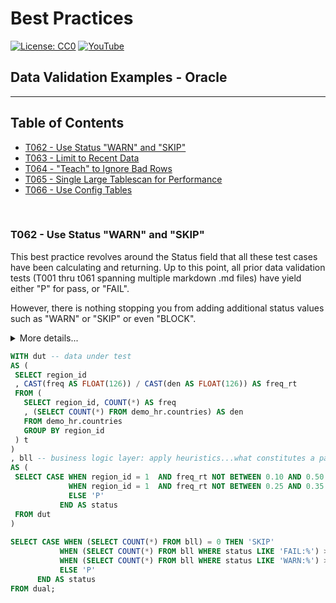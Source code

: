 # Best Practices
[![License: CC0](https://img.shields.io/badge/License-CC0-red)](LICENSE "Creative Commons Zero License by DataResearchLabs (effectively = Public Domain")
[![YouTube](https://img.shields.io/badge/YouTube-DataResearchLabs-brightgreen)](http://www.DataResearchLabs.com)
## Data Validation Examples - Oracle

---

## Table of Contents
 - <a href="#t062">T062 - Use Status "WARN" and "SKIP"</a>
 - <a href="#t063">T063 - Limit to Recent Data</a>
 - <a href="#t064">T064 - "Teach" to Ignore Bad Rows</a>
 - <a href="#t065">T065 - Single Large Tablescan for Performance</a>
 - <a href="#t066">T066 - Use Config Tables</a>
<br>


<a id="t062" class="anchor" href="#t062" aria-hidden="true"> </a>
### T062 - Use Status "WARN" and "SKIP"
This best practice revolves around the Status field that all these test cases have been calculating and returning.  Up to this point, all prior data validation tests (T001 thru t061 spanning multiple markdown .md files) have yield either "P" for pass, or "FAIL".

However, there is nothing stopping you from adding additional status values such as "WARN" or "SKIP" or even "BLOCK".

<details><summary>More details...</summary>

* In the SQL below, the first subquery (CTE) is titled "dut", short for data under test.  This simply calculates the frequency with which region_id = 1 occurs.
* The second subquery (CTE) is titles "bll", short for business logic layer.  This is where the magic happens.  Because CASE...WHEN logic is sequential, it is important that the highest severity checks are done first.  In this case, we check for the frequency being a FAIL because it is outside of the wide range 10% to 50%.  However, we come right back in the following WHEN statement and set the status to WARN if the frequency observed is outside of the narrower (than FAIL) range of 25% to 35%.  So as coded, a WARN is issue when the actual frequency is between 10% to 25% or 35% to 50%.  A frequency between 25% to 35% = Pass.  A frequency below 10% or above 50% = Fail.
* The third subquery simply parses the results to a single cell value of P, FAIL,or WARN.  
* HOWEVER, notice that the lowest query sets the status field value = 'SKIP' if the table is completely empty...we would not want to test data that does not exist.  Sometimes a value of "BLOCK" might be more appropriate than "SKIP" depending on your situation.  Regardless, it is often nice to wire in these pre-condition checks to head off false-negatives (FAILs).
</details>
	
 ```sql
WITH dut -- data under test
AS (
  SELECT region_id
  , CAST(freq AS FLOAT(126)) / CAST(den AS FLOAT(126)) AS freq_rt
  FROM (
    SELECT region_id, COUNT(*) AS freq
    , (SELECT COUNT(*) FROM demo_hr.countries) AS den
    FROM demo_hr.countries
    GROUP BY region_id
  ) t
)
, bll -- business logic layer: apply heuristics...what constitutes a pass or a fail?
AS (
  SELECT CASE WHEN region_id = 1  AND freq_rt NOT BETWEEN 0.10 AND 0.50 then 'FAIL: Frequency occurrence of region_id=1 is FAR outside threshold|exp=0.28 thru 0.36|act=' || CAST(freq_rt AS VARCHAR2(8))
              WHEN region_id = 1  AND freq_rt NOT BETWEEN 0.25 AND 0.35 then 'WARN: Frequency occurrence of region_id=1 is outside threshold|exp=0.20 thru 0.28|act=' || CAST(freq_rt AS VARCHAR2(8))
              ELSE 'P'
    	    END AS status
  FROM dut
)
	
SELECT CASE WHEN (SELECT COUNT(*) FROM bll) = 0 THEN 'SKIP'
            WHEN (SELECT COUNT(*) FROM bll WHERE status LIKE 'FAIL:%') > 0 THEN 'FAIL'
            WHEN (SELECT COUNT(*) FROM bll WHERE status LIKE 'WARN:%') > 0 THEN 'WARN'
            ELSE 'P'
       END AS status
FROM dual; 
```
<br>


